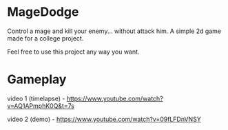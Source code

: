 # MageDodge
Control a mage and kill your enemy... without attack him. A simple 2d game made for a college project. 

Feel free to use this project any way you want.

# Gameplay
video 1 (timelapse) - https://www.youtube.com/watch?v=AQ1APmphK0Q&t=7s

video 2 (demo) - https://www.youtube.com/watch?v=09fLFDnVNSY
